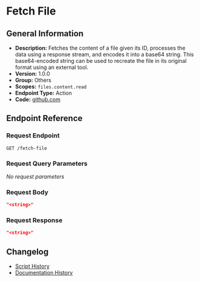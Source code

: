 <!-- BEGIN GENERATED CONTENT -->
# Fetch File

## General Information

- **Description:** Fetches the content of a file given its ID, processes the data using a response stream, and encodes it into a base64 string. This base64-encoded string can be used to recreate the file in its original format using an external tool.
- **Version:** 1.0.0
- **Group:** Others
- **Scopes:** `files.content.read`
- **Endpoint Type:** Action
- **Code:** [github.com](https://github.com/NangoHQ/integration-templates/tree/main/integrations/dropbox/actions/fetch-file.ts)


## Endpoint Reference

### Request Endpoint

`GET /fetch-file`

### Request Query Parameters

_No request parameters_

### Request Body

```json
"<string>"
```

### Request Response

```json
"<string>"
```

## Changelog

- [Script History](https://github.com/NangoHQ/integration-templates/commits/main/integrations/dropbox/actions/fetch-file.ts)
- [Documentation History](https://github.com/NangoHQ/integration-templates/commits/main/integrations/dropbox/actions/fetch-file.md)

<!-- END  GENERATED CONTENT -->

